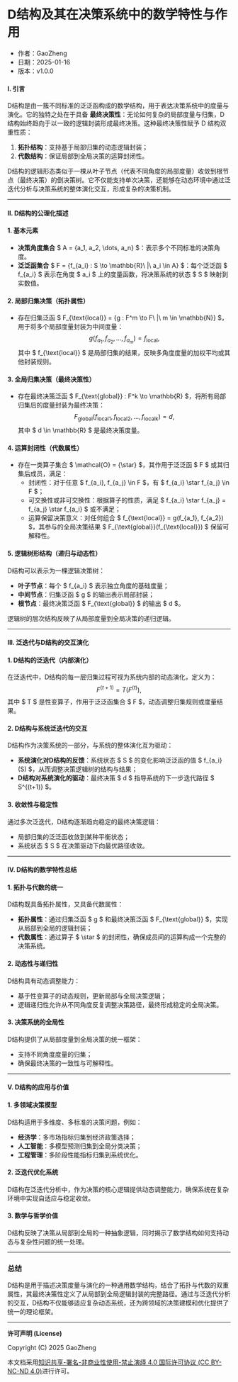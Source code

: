 # **D结构及其在决策系统中的数学特性与作用**

- 作者：GaoZheng
- 日期：2025-01-16
- 版本：v1.0.0

#### **I. 引言**

D结构是由一簇不同标准的泛泛函构成的数学结构，用于表达决策系统中的度量与演化。它的独特之处在于具备 **最终决策性**：无论如何复杂的局部度量与归集，D结构始终趋向于以一致的逻辑封装形成最终决策。这种最终决策性赋予 D 结构双重性质：
1. **拓扑结构**：支持基于局部归集的动态逻辑封装；
2. **代数结构**：保证局部到全局决策的运算封闭性。

D结构的逻辑形态类似于一棵从叶子节点（代表不同角度的局部度量）收敛到根节点（最终决策）的倒决策树。它不仅能支持单次决策，还能够在动态环境中通过泛迭代分析与决策系统的整体演化交互，形成复杂的决策机制。

---

#### **II. D结构的公理化描述**

#### **1. 基本元素**
- **决策角度集合** $ A = \{a_1, a_2, \dots, a_n\} $：表示多个不同标准的决策角度。
- **泛泛函集合** $ F = \{f_{a_i} : S \to \mathbb{R}\ |\ a_i \in A\} $：每个泛泛函 $ f_{a_i} $ 表示在角度 $ a_i $ 上的度量函数，将决策系统的状态 $ S $ 映射到实数值。

#### **2. 局部归集决策（拓扑属性）**
- 存在归集泛函 $ F_{\text{local}} = \{g : F^m \to F\ |\ m \in \mathbb{N}\} $，用于将多个局部度量封装为中间度量：
  $$
  g(f_{a_1}, f_{a_2}, \dots, f_{a_m}) = f_{\text{local}},
  $$
  其中 $ f_{\text{local}} $ 是局部归集的结果，反映多角度度量的加权平均或其他封装规则。

#### **3. 全局归集决策（最终决策性）**
- 存在最终决策泛函 $ F_{\text{global}} : F^k \to \mathbb{R} $，将所有局部归集后的度量封装为最终决策：
  $$
  F_{\text{global}}(f_{\text{local1}}, f_{\text{local2}}, \dots, f_{\text{localk}}) = d,
  $$
  其中 $ d \in \mathbb{R} $ 是最终决策度量。

#### **4. 运算封闭性（代数属性）**
- 存在一类算子集合 $ \mathcal{O} = \{\star\} $，其作用于泛泛函 $ F $ 或其归集后成员，满足：
  - 封闭性：对于任意 $ f_{a_i}, f_{a_j} \in F $，有 $ f_{a_i} \star f_{a_j} \in F $；
  - 可交换性或非可交换性：根据算子的性质，满足 $ f_{a_i} \star f_{a_j} = f_{a_j} \star f_{a_i} $ 或不满足；
  - 运算保留决策意义：对任何组合 $ f_{\text{local}} = g(f_{a_1}, f_{a_2}) $，其参与的全局决策结果 $ F_{\text{global}}(f_{\text{local}}) $ 保留可解释性。

#### **5. 逻辑树形结构（递归与动态性）**
D结构可以表示为一棵逻辑决策树：
- **叶子节点**：每个 $ f_{a_i} $ 表示独立角度的基础度量；
- **中间节点**：归集泛函 $ g $ 的输出表示局部封装；
- **根节点**：最终决策泛函 $ F_{\text{global}} $ 的输出 $ d $。

逻辑树的层次结构反映了从局部度量到全局决策的递归逻辑。

---

#### **III. 泛迭代与D结构的交互演化**

#### **1. D结构的泛迭代（内部演化）**
在泛迭代中，D结构的每一层归集过程可视为系统内部的动态演化，定义为：
$$
F^{(t+1)} = T(F^{(t)}),
$$
其中 $ T $ 是性变算子，作用于泛泛函集合 $ F $，动态调整归集规则或度量结果。

#### **2. D结构与系统泛迭代的交互**
D结构作为决策系统的一部分，与系统的整体演化互为驱动：
- **系统演化对D结构的反馈**：系统状态 $ S $ 的变化影响泛泛函的值 $ f_{a_i}(S) $，从而调整决策逻辑树的结构与结果；
- **D结构对系统演化的驱动**：最终决策 $ d $ 指导系统的下一步迭代路径 $ S^{(t+1)} $。

#### **3. 收敛性与稳定性**
通过多次泛迭代，D结构逐渐趋向稳定的最终决策逻辑：
- 局部归集的泛泛函收敛到某种平衡状态；
- 系统状态 $ S $ 在决策驱动下向最优路径收敛。

---

#### **IV. D结构的数学特性总结**

#### **1. 拓扑与代数的统一**
D结构既具备拓扑属性，又具备代数属性：
- **拓扑属性**：通过归集泛函 $ g $ 和最终决策泛函 $ F_{\text{global}} $，实现从局部到全局的逻辑封装；
- **代数属性**：通过算子 $ \star $ 的封闭性，确保成员间的运算构成一个完整的决策系统。

#### **2. 动态性与递归性**
D结构具有动态调整能力：
- 基于性变算子的动态规则，更新局部与全局决策逻辑；
- 逻辑递归性允许从不同角度反复调整决策路径，最终形成稳定的全局决策。

#### **3. 决策系统的全局性**
D结构提供了从局部度量到全局决策的统一框架：
- 支持不同角度度量的归集；
- 确保最终决策的一致性与可解释性。

---

#### **V. D结构的应用与价值**

#### **1. 多领域决策模型**
D结构适用于多维度、多标准的决策问题，例如：
- **经济学**：多市场指标归集到经济政策选择；
- **人工智能**：多模型预测归集到全局分类决策；
- **工程管理**：多阶段性能指标归集到系统优化。

#### **2. 泛迭代优化系统**
D结构在泛迭代分析中，作为决策的核心逻辑提供动态调整能力，确保系统在复杂环境中实现自适应与稳定收敛。

#### **3. 数学与哲学价值**
D结构反映了决策从局部到全局的一种抽象逻辑，同时揭示了数学结构如何支持动态与复杂性问题的统一处理。

---

### 总结

D结构是用于描述决策度量与演化的一种通用数学结构，结合了拓扑与代数的双重属性，其最终决策性定义了从局部到全局逻辑封装的完整路径。通过与泛迭代分析的交互，D结构不仅能够适应复杂动态系统，还为跨领域的决策建模和优化提供了统一的理论框架。

---

**许可声明 (License)**

Copyright (C) 2025 GaoZheng 

本文档采用[知识共享-署名-非商业性使用-禁止演绎 4.0 国际许可协议 (CC BY-NC-ND 4.0)](https://creativecommons.org/licenses/by-nc-nd/4.0/deed.zh-Hans)进行许可。
